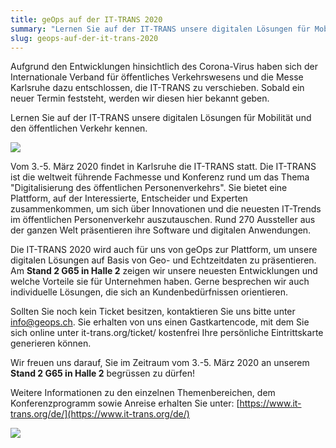 ```yaml
---
title: geOps auf der IT-TRANS 2020
summary: "Lernen Sie auf der IT-TRANS unsere digitalen Lösungen für Mobilität und den öffentlichen Verkehr kennen."
slug: geops-auf-der-it-trans-2020
---
```

Aufgrund den Entwicklungen hinsichtlich des Corona-Virus haben sich der Internationale Verband für öffentliches Verkehrswesens und die Messe Karlsruhe dazu entschlossen, die IT-TRANS zu verschieben. Sobald ein neuer Termin feststeht, werden wir diesen hier bekannt geben. 

Lernen Sie auf der IT-TRANS unsere digitalen Lösungen für Mobilität und den öffentlichen Verkehr kennen.

![](/images/blog/geops-auf-der-it-trans/Social_media_Grafik_final%20%281%29.png)

Vom 3.-5. März 2020 findet in Karlsruhe die IT-TRANS statt. Die IT-TRANS ist die weltweit führende Fachmesse und Konferenz rund um das Thema "Digitalisierung des öffentlichen Personenverkehrs". Sie bietet eine Plattform, auf der Interessierte, Entscheider und Experten zusammenkommen, um sich über Innovationen und die neuesten IT-Trends im öffentlichen Personenverkehr auszutauschen. Rund 270 Aussteller aus der ganzen Welt präsentieren ihre Software und digitalen Anwendungen.

Die IT-TRANS 2020 wird auch für uns von geOps zur Plattform, um unsere digitalen Lösungen auf Basis von Geo- und Echtzeitdaten zu präsentieren. Am **Stand 2 G65 in Halle 2** zeigen wir unsere neuesten Entwicklungen und welche Vorteile sie für Unternehmen haben. Gerne besprechen wir auch individuelle Lösungen, die sich an Kundenbedürfnissen orientieren.

Sollten Sie noch kein Ticket besitzen, kontaktieren Sie uns bitte unter info@geops.ch. Sie erhalten von uns einen Gastkartencode, mit dem Sie sich online unter it-trans.org/ticket/ kostenfrei Ihre persönliche Eintrittskarte generieren können.

Wir freuen uns darauf, Sie im Zeitraum vom 3.-5. März 2020 an unserem **Stand 2 G65 in Halle 2** begrüssen zu dürfen!

Weitere Informationen zu den einzelnen Themenbereichen, dem Konferenzprogramm sowie Anreise erhalten Sie unter: [https://www.it-trans.org/de/](https://www.it-trans.org/de/)

![](/images/blog/geops-auf-der-it-trans/IT-TRANS_0.jpg)